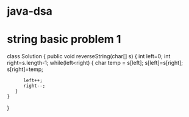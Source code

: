 # java-dsa
# string basic problem 1
class Solution {
    public void reverseString(char[] s) {
       int left=0;
       int right=s.length-1;
       while(left<right) {
          char temp = s[left];
          s[left]=s[right];
          s[right]=temp;
       
          left++;
          right--;
       }
    }
}
